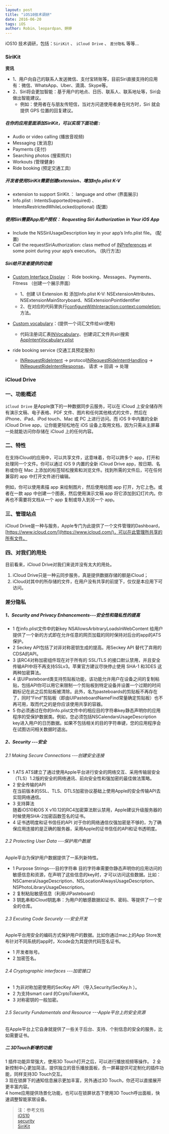 ```yaml
---
layout: post
title: "iOS10技术调研"
date: 2016-06-20   
tags: iOS   
author: Robin、leopardpan、婷婷
--- 
```


iOS10 技术调研，包括：`SiriKit` 、 `iCloud Drive` 、 `差分隐私` 等等...

<!-- more --> 

### SiriKit   

**资讯**

* 1、用户向自己的联系人发送微信、支付宝转账等，目前Siri直接支持的应用有：微信、WhatsApp、Uber、滴滴、Skype等。
* 2、Siri将会更加智能：基于用户的地点、日历、联系人、联系地址等，Siri会做出智能建议。
    *   例如：使用者在与朋友传短信，当对方问道使用者身在何方时，Siri 就会提供 GPS 位置的回复建议。

##### 在你的应用里面添加SiriKit，可以实现下面功能 :       

* Audio or video calling (播放音视频)
* Messaging (发消息)
* Payments (支付)
* Searching photos (搜索照片)
* Workouts (管理健身)  
* Ride booking (预定交通工具)

##### 开发者使用SiriKit需要创建extension、增加Info.plist K-V          
* extension to support SiriKit.： language and other (界面展示)      
* Info.plist : IntentsSupported(required) 、IntentsRestrictedWhileLocked(optional) (配置)     

##### 使用Siri需要App用户授权：  Requesting Siri Authorization in Your iOS App            
* Include the NSSiriUsageDescription key in your app’s Info.plist file。 (配置)      
* Call the requestSiriAuthorization: class method of [INPreferences](https://developer.apple.com/reference/intents/inpreferences) at some point during your app’s execution。 (执行方法)     

##### Siri给开发者提供的功能   

* [Custom Interface Display](https://developer.apple.com/library/prerelease/content/documentation/Intents/Conceptual/SiriIntegrationGuide/ProvidingaCustomInterface.html#//apple_ref/doc/uid/TP40016875-CH7-SW1) ： Ride booking、Messages、Payments、Fitness （创建一个展示界面）
    *   1、创建 UI Extension 和 添加Info.plist K-V: NSExtensionAttributes、NSExtensionMainStoryboard、NSExtensionPointIdentifier
    *   2、在对应的代码里执行[configureWithInteraction:context:completion:](https://developer.apple.com/reference/intentsui/inuihostedviewcontrolling/1649168-configurewithinteraction?language=objc)方法。

* [Custom vocabulary](https://developer.apple.com/library/prerelease/content/documentation/Intents/Conceptual/SiriIntegrationGuide/SpecifyingCustomVocabulary.html#//apple_ref/doc/uid/TP40016875-CH6-SW1)：(提供一个词汇文件给siri使用)
    * 代码注册词汇表[INVocabulary](https://developer.apple.com/reference/intents/invocabulary)、创建词汇文件共siri搜索[AppIntentVocabulary.plist](https://developer.apple.com/library/prerelease/content/documentation/Intents/Conceptual/SiriIntegrationGuide/CustomVocabularyKeys.html#//apple_ref/doc/uid/TP40016875-CH10-SW1)

* ride booking service (交通工具预定服务)
    * [INRequestRideIntent](https://developer.apple.com/reference/intents/inrequestrideintent?language=objc) -> protocol[INRequestRideIntentHandling](https://developer.apple.com/reference/intents/inrequestrideintenthandling) -> [INRequestRideIntentResponse](https://developer.apple.com/reference/intents/invocabulary)。 请求 -> 回调 -> 处理
    

### iCloud Drive

### 一、功能概述

`iCloud Drive` 是Apple旗下的一种数据同步云服务，可以在 iCloud 上安全储存所有演示文稿、电子表格、PDF 文件、图片和任何其他格式的文件，然后在 iPhone、iPad、iPod touch、Mac 或 PC 上进行访问。而 iOS 9 中内置的全新 iCloud Drive app，让你能更轻松地在 iOS 设备上取用文档，因为只需从主屏幕一处就能访问你存储在 iCloud 上的任何内容。

### 二、特性

在支持iCloud的应用中，可以共享文件，这意味着，你可以跨多个 app，打开和处理同一个文件。你可以通过 iOS 9 内置的全新 iCloud Drive app，按日期、名称或你在 Mac 上添加的标签轻松搜索和浏览文件。找到所需的文件后，可在任何兼容的 app 中打开文件进行编辑。

例如，你可以使用素描 app 来绘制图片，然后使用绘图 app 打开，为它上色。或者在一款 app 中创建一个图表，然后使用演示文稿 app 将它添加到幻灯片内。你再也不需要将文档从一个 app 复制或导入到另一个 app。

### 三、管理站点

iCloud Drive是一种与服务，Apple专门为此提供了一个文件管理的Dashboard，[https://www.icloud.com/](https://www.icloud.com/)，可以在此管理所共享的所有文件。

### 四、对我们的用处

目前看来，iCloud Drive对我们来说并没有太大的用处。

1. iCloud Drive只是一种云同步服务，真是提供数据存储的额是iCloud；
2. iCloud对其中的所存储的文件，在用户没有共享的前提下，仅仅是本应用下可访问。


### 差分隐私   

##### 1、Security and Privacy Enhancements---安全性和隐私性的提高
* 1 在info.plist文件中的新key NSAllowsArbitraryLoadsInWebContent 给用户提供了一个新的方式即在允许任意的网页加载的同时保持对后台的app的ATS保护。
* 2 Seckey API包括了对非对称密钥生成的提高。用Seckey API 替代了弃用的CDSA的API。
* 3 该RC4对称加密组件现在对于所有的 SSL/TLS 的接口默认禁用，并且安全传输API中将不再支持SSLv3。苹果官方建议尽快停止使用 SHA-1 和3DES 这两种加密算法。 
* 4 该UIPasteboard类支持剪贴板功能，该功能允许用户在设备之间的复制粘贴，包括API你可以用它来限制一个剪贴板到特定设备并设置一个过期的时间戳标记在此之后剪贴板被清除。此外，名为pasteboards的剪贴板不再存在了，同时“Find”剪贴板（即由UIPasteboardNameFind常量确定剪贴板）也不再可用，取而代之的是你应该使用共享的容器。
* 5 你必须通过在你的Info.plist文件中的相应目的字符串key静态声明你的应用程序的受保护数据类。例如，您必须包括NSCalendarsUsageDescription key进入用户的日历数据。如果不包括相关的目的字符串键，您的应用程序会在试图访问相关数据时退出。
   
   
 

##### 2、Security ---安全     
###### 2.1 Making Secure Connections ---创建安全连接     
* 1 ATS
    ATS建立了通过使用Apple平台进行安全的网络交互、采用传输层安全（TLS）1.2版的安全的网络通讯、前向安全性和强加密的最佳做法策略。
* 2 安全传输的API  
 在当前版本的SSL、TLS、DTLS加密协议基础上使用Apple的安全传输API去实现网络通信。   
* 3 支持算法    
    随着iOS10和OS X v10.12的RC4加密算法默认禁用，Apple建议升级服务器的时候使用SHA-2加密函数签名的证书。
* 4 证书透明度和证书信任的API 
 对于你的网络通信仅强加密是不够的，为了确保应用连接的是正确的服务器，采用Apple的证书信任的API和证书透明度。   


###### 2.2 Protecting User Data ---保护用户数据    
 Apple平台为保护用户数据提供了一系列新特性。
 
 * 1 Purpose Strings---目的字符串
   目的字符串需要你静态声明你的应用访问的敏感信息和资源，在声明了这些信息的key时，才可以访问这些数据。比如：NSCameraUsageDescription、NSLocationAlwaysUsageDescription、NSPhotoLibraryUsageDescription。   
 * 2  复制粘贴敏感信息（利用UIPasteboard）
 * 3 钥匙串和iCloud钥匙串：为用户的敏感数据如证书、密码、等提供了一个安全的仓库。
 
    

###### 2.3 Excuting Code Securely ---安全开发
Apple平台用安全的编码方式保护用户的数据。比如你通过mac上的App Store发布针对不同系统的app时，Xcode会为其提供代码签名证书。

* 1 开发者账号。
* 2  加密签名。
   
###### 2.4 Cryptographic interfaces ---加密接口
* 1 为非对称加密使用的SecKey API （导入Security/SecKey.h ）。
* 2 为支持smart card 的CrptoTokenKit。 
* 3 对称密钥的一般加密。

###### 2.5 Security Fundamentals and Resource ---Apple平台上的安全资源

 在Apple平台上它自身就提供了一些关于后台、支持、个别信息的安全的服务，比如需要证书。


##### 二 3DTouch新增的功能

 1 插件功能异常强大，使用3D Touch打开之后，可以进行播放视频等操作。 
 2 全新控制中心更加简洁，提供独立的音乐播放面板，负一屏幕提供可定制化的插件功能，同样支持3D Touch交互。    
 3 现在锁屏下的通知信息展示更加丰富，另外通过3D Touch，你还可以直接展开更丰富内容。  
 4 home应用提供场景化功能，也可以在锁屏状态下使用3D Touch呼出面板，快速调整智能家居设备。  

> 注：参考文档        
> [iOS10](https://developer.apple.com/library/prerelease/content/releasenotes/General/WhatsNewIniOS/Articles/iOS10.html#//apple_ref/doc/uid/TP40017084-SW1)    
> [security](https://developer.apple.com/security/)    
> [SiriKit](https://developer.apple.com/library/prerelease/content/documentation/Intents/Conceptual/SiriIntegrationGuide/index.html#//apple_ref/doc/uid/TP40016875)      



